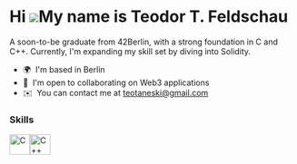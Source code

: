 Hi ![](https://user-images.githubusercontent.com/18350557/176309783-0785949b-9127-417c-8b55-ab5a4333674e.gif)My name is Teodor T. Feldschau
===========================================================================================================================================

A soon-to-be graduate from 42Berlin, with a strong foundation in C and C++. Currently, I'm expanding my skill set by diving into Solidity.

* 🌍  I'm based in Berlin
* 🤝  I'm open to collaborating on Web3 applications
* ✉️  You can contact me at [teotaneski@gmail.com](mailto:teotaneski@gmail.com)

### Skills


<p align="left">
<a href="https://docs.microsoft.com/en-us/cpp/?view=msvc-170" target="_blank" rel="noreferrer"><img src="https://raw.githubusercontent.com/danielcranney/readme-generator/main/public/icons/skills/c-colored.svg" width="36" height="36" alt="C" /></a><a href="https://docs.microsoft.com/en-us/cpp/?view=msvc-170" target="_blank" rel="noreferrer"><img src="https://raw.githubusercontent.com/danielcranney/readme-generator/main/public/icons/skills/cplusplus-colored.svg" width="36" height="36" alt="C++" /></a>
</p>

